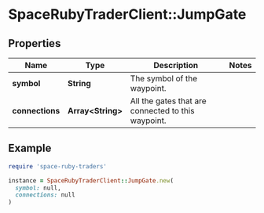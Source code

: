 # SpaceRubyTraderClient::JumpGate

## Properties

| Name | Type | Description | Notes |
| ---- | ---- | ----------- | ----- |
| **symbol** | **String** | The symbol of the waypoint. |  |
| **connections** | **Array&lt;String&gt;** | All the gates that are connected to this waypoint. |  |

## Example

```ruby
require 'space-ruby-traders'

instance = SpaceRubyTraderClient::JumpGate.new(
  symbol: null,
  connections: null
)
```

